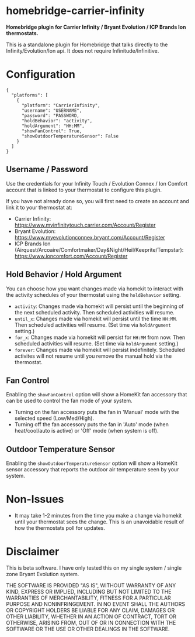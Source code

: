 # homebridge-carrier-infinity

**Homebridge plugin for Carrier Infinity / Bryant Evolution / ICP Brands Ion thermostats.**

This is a standalone plugin for Homebridge that talks directly to the Infinity/Evolution/Ion api. It does not require Infinitude/Infinitive.

# Configuration

```
{
  "platforms": [
    {
      "platform": "CarrierInfinity",
      "username": "USERNAME",
      "password": "PASSWORD,
      "holdBehavior": "activity",
      "holdArgument": "HH:MM",
      "showFanControl": True,
      "showOutdoorTemperatureSensor": False
    }
  ]
}
```

## Username / Password

Use the credentials for your Infinity Touch / Evolution Connex / Ion Comfort account that is linked to your thermostat to configure this plugin.

If you have not already done so, you will first need to create an account and link it to your thermostat at:
* Carrier Infinity: https://www.myinfinitytouch.carrier.com/Account/Register
* Bryant Evolution: https://www.myevolutionconnex.bryant.com/Account/Register
* ICP Brands Ion (Airquest/Arcoaire/Comfortmaker/Day&Night/Heil/Keeprite/Tempstar): https://www.ioncomfort.com/Account/Register

## Hold Behavior / Hold Argument

You can choose how you want changes made via homekit to interact with the activity schedules of your thermostat using the `holdBehavior` setting.

* `activity`: Changes made via homekit will persist until the beginning of the next scheduled activity. Then scheduled activities will resume.
* `until_x`: Changes made via homekit will persist until the time `HH:MM`. Then scheduled activities will resume. (Set time via `holdArgument` setting.)
* `for_x`: Changes made via homekit will persist for `HH:MM` from now. Then scheduled activities will resume. (Set time via `holdArgument` setting.)
* `forever`: Changes made via homekit will persist indefinitely. Scheduled activites will not resume until you remove the manual hold via the thermostat.

## Fan Control

Enabling the `showFanControl` option will show a HomeKit fan accessory that can be used to control the fan mode of your system.

* Turning on the fan accessory puts the fan in 'Manual' mode with the selected speed (Low/Med/High).
* Turning off the fan accessory puts the fan in 'Auto' mode (when heat/cool/auto is active) or 'Off' mode (when system is off).

## Outdoor Temperature Sensor

Enabling the `showOutdoorTemperatureSensor` option will show a HomeKit sensor accessory that reports the outdoor air temperature seen by your system.

# Non-Issues

* It may take 1-2 minutes from the time you make a change via homekit until your thermostat sees the change. This is an unavoidable result of how the thermostats poll for updates.

# Disclaimer

This is beta software. I have only tested this on my single system / single zone Bryant Evolution system.

THE SOFTWARE IS PROVIDED "AS IS", WITHOUT WARRANTY OF ANY KIND, EXPRESS OR
IMPLIED, INCLUDING BUT NOT LIMITED TO THE WARRANTIES OF MERCHANTABILITY,
FITNESS FOR A PARTICULAR PURPOSE AND NONINFRINGEMENT. IN NO EVENT SHALL THE
AUTHORS OR COPYRIGHT HOLDERS BE LIABLE FOR ANY CLAIM, DAMAGES OR OTHER
LIABILITY, WHETHER IN AN ACTION OF CONTRACT, TORT OR OTHERWISE, ARISING FROM,
OUT OF OR IN CONNECTION WITH THE SOFTWARE OR THE USE OR OTHER DEALINGS IN THE
SOFTWARE.
